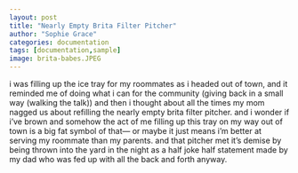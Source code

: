 ```yaml
---
layout: post
title: "Nearly Empty Brita Filter Pitcher"
author: "Sophie Grace"
categories: documentation
tags: [documentation,sample]
image: brita-babes.JPEG
---
```


i was filling up the ice tray for my roommates as i headed out of town, and it reminded me of doing what i can for the community (giving back in a small way (walking the talk)) and then i thought about all the times my mom nagged us about refilling the nearly empty brita filter pitcher. and i wonder if i’ve brown and somehow the act of me filling up this tray on my way out of town is a big fat symbol of that— or maybe it just means i’m better at serving my roommate than my parents. and that pitcher met it’s demise by being thrown into the yard in the night as a half joke half statement made by my dad who was fed up with all the back and forth anyway.

